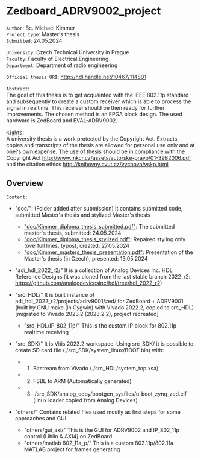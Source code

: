 # Zedboard_ADRV9002_project
`Author`: Bc. Michael Kimmer\
`Project type`: Master's thesis\
`Submitted`: 24.05.2024

`University`: Czech Technical University in Prague\
`Faculty`: Faculty of Electrical Engineering\
`Department`: Department of radio engineering

`Official thesis URI`: http://hdl.handle.net/10467/114801

`Abstract`:\
The goal of this thesis is to get acquainted
with the IEEE 802.11p standard and subsequently to create a custom receiver
which is able to process the signal in realtime. This receiver should be then ready
for further improvements. The chosen
method is an FPGA block design. The
used hardware is ZedBoard and EVAL-ADRV9002.

`Rights`:\
A university thesis is a work protected by the Copyright Act. Extracts, copies and transcripts of the thesis are allowed for personal use only and at one?s own expense. The use of thesis should be in compliance with the Copyright Act http://www.mkcr.cz/assets/autorske-pravo/01-3982006.pdf and the citation ethics http://knihovny.cvut.cz/vychova/vskp.html



## Overview
`Content:`
- "doc/": (Folder added after submission) It contains submitted code, submitted Master's thesis and stylized Master's thesis
    - ["doc/Kimmer_diploma_thesis_submitted.pdf"](./doc/Kimmer_diploma_thesis_submitted.pdf): The submitted master's thesis, submitted: 24.05.2024
    - ["doc/Kimmer_diploma_thesis_stylized.pdf"](./doc/Kimmer_diploma_thesis_stylized.pdf): Repaired styling only (overfull lines, typos), created: 27.05.2024
    - ["doc/Kimmer_masters_thesis_presentation.pdf"](./doc/Kimmer_masters_thesis_presentation.pdf): Presentation of the Master's thesis (in Czech), presented: 13.05.2024

- "adi_hdl_2022_r2/" It is a collection of Analog Devices Inc. HDL Reference Designs (it was cloned from the last stable branch 2022_r2: https://github.com/analogdevicesinc/hdl/tree/hdl_2022_r2)
- "src_HDL/" It is built instance of adi_hdl_2022_r2/projects/adrv9001/zed/ for ZedBoard + ADRV9001 (built by GNU make (in Cygwin) with Vivado 2022.2, copied to src_HDL) [migrated to Vivado 2023.2 (2023.2.2), project recreated]
    - "src_HDL/IP_802_11p/" This is the custom IP block for 802.11p realtime receiving
- "src_SDK/" It is Vitis 2023.2 workspace. Using src_SDK/ it is possible to create SD card file (./src_SDK/system_linux/BOOT.bin) with: 
    - 1. Bitstream from Vivado (./src_HDL/system_top.xsa)
    - 2. FSBL to ARM (Automatically generated)
    - 3. ./src_SDK/analog_copy/bootgen_sysfiles/u-boot_zynq_zed.elf (linux loader copied from Analog Devices)
- "others/" Contains related files used mostly as first steps for some approaches and GUI 
    - "others/gui_axi/" This is the GUI for ADRV9002 and IP_802_11p control (Libiio & AXI4) on ZedBoard
    - "others/matlab 802_11a_p/" This is a custom 802.11p/802.11a MATLAB project for frames generating 

